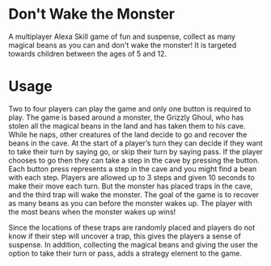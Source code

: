 # Don't Wake the Monster
A multiplayer Alexa Skill game of fun and suspense, collect as many magical beans as you can and don't wake the monster! It is targeted towards children between the ages of 5 and 12.


# Usage

Two to four players can play the game and only one button is required to play. The game is based around a monster,
the Grizzly Ghoul, who has stolen all the magical beans in the land and has taken them to his cave. While he naps, other creatures of the land decide to go and recover the beans in the cave. At the start of a player’s turn they can decide if they want to take their turn by saying go, or skip their turn by saying pass. If the player chooses to go then they can take a step in the cave by pressing the button. Each button press represents a step in the cave and you might find a bean with each step. Players are allowed up to 3 steps and given 10 seconds to make their move each turn.  But the monster has placed traps in the cave, and the third trap will wake the monster. The goal of the game is to recover as many beans as you can before the monster wakes up. The player with the most beans when the monster wakes up wins! 
 
Since the locations of these traps are randomly placed and players do not know if their step will uncover a trap, this gives the players a sense of suspense. In addition, collecting the magical beans and giving the user the option to take their turn or pass, adds a strategy element to the game.
